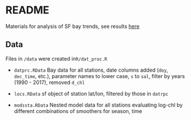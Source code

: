 # README

Materials for analysis of SF bay trends, see results [here](http://162.243.131.102:3838/SFbaytrends/mods.Rmd)

## Data

Files in `/data` were created in`R/dat_proc.R`

* `datprc.RData` Bay data for all stations, date columns added (`doy`, `dec_time`, etc.), parameter names to lower case, `s` to `sal`, filter by years (1990 - 2017), removed `d_chl`

* `locs.RData` sf object of station lat/lon, filtered by those in `datrpc`

* `modssta.RData` Nested model data for all stations evaluating log-chl by different combinations of smoothers for season, time

